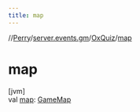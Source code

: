 ```yaml
---
title: map
---
```

//[Perry](../../../index.html)/[server.events.gm](../index.html)/[OxQuiz](index.html)/[map](map.html)



# map



[jvm]\
val [map](map.html): [GameMap](../../server.maps/-game-map/index.html)




